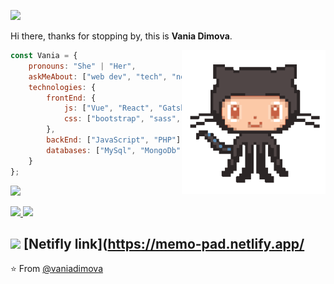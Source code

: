 ![](https://raw.githubusercontent.com/vaniadimova/FigureBed/master/img/readme-top.png)

Hi there, thanks for stopping by, this is **Vania Dimova**.

<img align='right' src="https://raw.githubusercontent.com/iCharlesZ/FigureBed/master/img/octocat.gif" width="230">

```javascript
const Vania = {
    pronouns: "She" | "Her",
    askMeAbout: ["web dev", "tech", "node"],
    technologies: {
        frontEnd: {
            js: ["Vue", "React", "Gatsby"],
            css: ["bootstrap", "sass", "ui"]
        },
        backEnd: ["JavaScript", "PHP"],
        databases: ["MySql", "MongoDb"],
    }
};
```

![](https://github-readme-stats.netifly.app/api?username=vaniadimova&hide=contribs,prs&count_private=true&show_icons=true)

<a href="https://github.com/vaniadimova">
  <img src="https://img.shields.io/github/followers/vaniadimova">
</a>
<a href="https://github.com/vaniadimova">
   <img src="https://deventweb.com/ghpvc/?username=vaniadimova">
</a>

![](https://raw.githubusercontent.com/vaniadimova/FigureBed/main/img/readme-bottom.png)
[Netifly link](https://memo-pad.netlify.app/
---

⭐️ From [@vaniadimova](https://github.com/vaniadimova)
